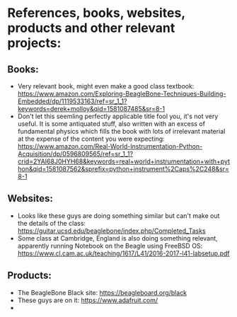 # References, books, websites, products and other relevant projects:

Books:
---
- Very relevant book, might even make a good class textbook: https://www.amazon.com/Exploring-BeagleBone-Techniques-Building-Embedded/dp/1119533163/ref=sr_1_1?keywords=derek+molloy&qid=1581087485&sr=8-1
- Don't let this seemling perfectly applicable title fool you, it's not very useful. It is some antiquated stuff, also written with an excess of fundamental physics which fills the book with lots of irrelevant material at the expense of the content you were expecting: https://www.amazon.com/Real-World-Instrumentation-Python-Acquisition/dp/0596809565/ref=sr_1_1?crid=2YAI68J0HYH68&keywords=real+world+instrumentation+with+python&qid=1581087562&sprefix=python+instrument%2Caps%2C248&sr=8-1

Websites:
---
- Looks like these guys are doing something similar but can't make out the details of the class: https://guitar.ucsd.edu/beaglebone/index.php/Completed_Tasks
- Some class at Cambridge, England is also doing something relevant, apparently running Notebook on the Beagle using FreeBSD OS: https://www.cl.cam.ac.uk/teaching/1617/L41/2016-2017-l41-labsetup.pdf

Products:
---
- The BeagleBone Black site: https://beagleboard.org/black
- These guys are on it: https://www.adafruit.com/
- 

